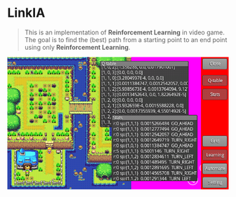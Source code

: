 # LinkIA
>This is an implementation of  **Reinforcement Learning** in video game. The goal is to find the (best) path from a starting point to an end point using only **Reinforcement Learning**.

<img style="padding-left:auto;padding-right:auto;" src="images/screenshot_1.png" alt="screenshot" />
